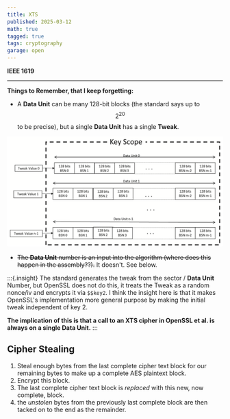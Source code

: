 ```yaml
---
title: XTS
published: 2025-03-12
math: true
tagged: true
tags: cryptography
garage: open
---
```


**IEEE 1619**

---

**Things to Remember, that I keep forgetting:**

* A **Data Unit** can be many 128-bit blocks (the standard says up to
$$2^{20}$$ to be precise), but a single **Data Unit** has a single
**Tweak**.

<img src="/images/Screenshot 2025-02-12 at 11.19.42 AM.png">

* ~~The **Data Unit** number is an input into the algorithm (where
  does this happen in the assembly??).~~ It doesn't. See below.

:::{.insight}
The standard generates the tweak from the sector / **Data Unit**
Number, but OpenSSL does not do this, it treats the Tweak as a random
nonce/iv and encrypts it via `$$key2`. I think the insight here is that it
makes OpenSSL's implementation more general purpose by making the
initial tweak independent of key 2.

**The implication of this is that a call to an XTS cipher in OpenSSL
et al. is always on a single Data Unit.**
:::

## Cipher Stealing
1. Steal enough bytes from the last complete cipher text block for our
   remaining bytes to make up a complete AES plaintext block.
2. Encrypt this block.
3. The last complete cipher text block is _replaced_ with this new,
   now complete, block.
4. the _unstolen_ bytes from the previously last complete block are
   then tacked on to the end as the remainder.
